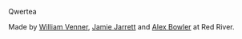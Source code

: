 Qwertea

Made by [William Venner](https://github.com/WilliamVenner), [Jamie Jarrett](https://github.com/JJ-1) and [Alex Bowler](https://github.com/sharplybond4) at Red River.